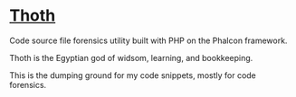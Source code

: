 # [Thoth](https://egyptianmuseum.org/deities-thoth)
Code source file forensics utility built with PHP on the Phalcon framework.

Thoth is the Egyptian god of widsom, learning, and bookkeeping.

This is the dumping ground for my code snippets, mostly for code forensics.
